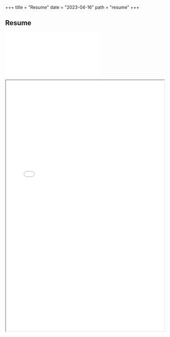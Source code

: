 +++
title = "Resume"
date = "2023-04-16"
path = "resume"
+++ 

## Resume
<embed src="/content/pdfs/resume.pdf" type="application/pdf">


<iframe width="100%" height="800" src="/content/pdfs/resume.pdf"></iframe>
